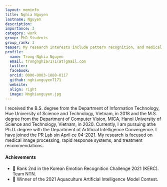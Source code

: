```yaml
---
layout: meminfo
title: Nghia Nguyen
lastname: Nguyen
description:
importance: 3
category: work
group: PhD Students
group_rank: 3
teaser: My research interests include pattern recognition, and medical image processing, and time series data analysis.
profile:
  name: Trong-Nghia Nguyen
  email: trongnghia7171(at)gmail.com
  twitter:
  facebook:
  orcid: 0000-0003-1888-0117
  github: nghianguyen7171
  website:
  align: right
  image: Nnghianguyen.jpg
---
```



I received the B.S. degree from the Department of Information Technology, Hue University of Science and Technology, Vietnam, in 2018 and the M.S. degree from the Department of Computer Vision, MICA, Hanoi University of Science and Technology, Vietnam, in 2020. Currently, I am pursuing athe Ph.D. degree with the Department of Artificial Intelligence Convergence. I have joined the PR Lab sin April ce 04-2021. My research is focused on medical image processing, rapid response systems, and treatment recommendations.


#### Achievements
* :2nd_place_medal: Rank 2nd in the Korean Emotion Recognition Challenge 2021 (KERC). Team NTN.
* :1st_place_medal: Winner of the 2021 Aquaculture Artificial Intelligence Model Contest.

<!--stackedit_data:
eyJoaXN0b3J5IjpbOTQ3ODE5MTAwXX0=
-->